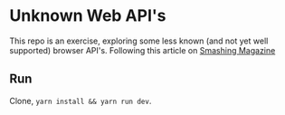 # Unknown Web API's
This repo is an exercise, exploring some less known (and not yet well supported) browser API's. Following this article on [Smashing Magazine](https://www.smashingmagazine.com/2022/09/javascript-api-guide/?ck_subscriber_id=1660861915#web-share-api)

## Run
Clone, `yarn install && yarn run dev`.

